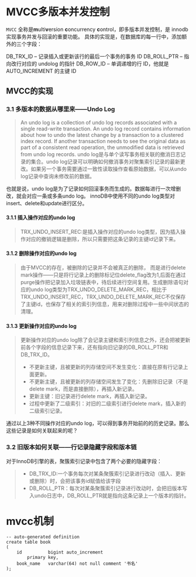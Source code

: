 # MVCC多版本并发控制

`MVCC` 全称是**m**ulti**v**ersion **c**oncurrency **c**ontrol，即多版本并发控制，是 innodb 实现事务并发与回滚的重要功能。
具体的实现是，在数据库的每一行中，添加额外的三个字段：

DB_TRX_ID – 记录插入或更新该行的最后一个事务的事务 ID
DB_ROLL_PTR – 指向改行对应的 undolog 的指针
DB_ROW_ID – 单调递增的行 ID，他就是 AUTO_INCREMENT 的主键 ID


## MVCC的实现

### 3.1 多版本的数据从哪里来——Undo Log

> An undo log is a collection of undo log records associated with a single read-write transaction. An undo log record contains information about how to undo the latest change by a transaction to a clustered index record. If another transaction needs to see the original data as part of a consistent read operation, the unmodified data is retrieved from undo log records.
> undo log是与单个读写事务相关联的撤消日志记录的集合。undo log记录可以明确如何撤消事务对聚集索引记录的最新更改。如果另一个事务需要通过一致性读取操作查看原始数据，可以从undo log记录中查询未修改前的数据。

也就是说，undo log是为了记录如何回滚事务而生成的。数据每进行一次增删改，就会对应一条或多条undo log。 innoDB中使用不同的undo log类型对insert、delete和update进行区分。

#### 3.1.1 插入操作对应的undo log

> TRX_UNDO_INSERT_REC:是插入操作对应的undo log类型，因为插入操作对应的撤销逻辑是删除，所以只需要把这条记录的主键id记录下来。

#### 3.1.2 删除操作对应的undo log

> 由于MVCC的存在，被删除的记录并不会被真正的删除， 而是进行delete mark操作——只是将行记录上的删除标记位delete_flag改为1,后面在通过purge操作把记录加入垃圾链表中，待后续进行空间复用。生成删除语句对应的undo log类型为TRX_UNDO_DELETE_MARK_REC，相比于TRX_UNDO_INSERT_REC，TRX_UNDO_DELETE_MARK_REC不仅保存了主键id，也保存了相关的索引列信息，用来对删除过程中一些中间状态的清理。

#### 3.1.3 更新操作对应的undo log

> 更新操作对应的undo log除了会记录主键和索引列信息之外，还会把被更新前各个字段的信息记录下来，还有指向旧记录的DB_ROLL_PTR和DB_TRX_ID。
>
> - 不更新主键，且被更新的列存储空间不发生变化：直接在原有行记录上面更新。
> - 不更新主键，且被更新的列存储空间发生了变化：先删除旧记录（不是delete mark，而是直接删除），再插入新记录。
> - 更新主键：旧记录进行delete mark，再插入新记录。
> - 过程中更新了二级索引：对旧的二级索引进行delete mark，插入新的二级索引记录。

通过以上3种不同操作对应的undo log，可以得到事务开始前的的历史记录。那么这些记录是如何关联起来的呢？

### 3.2 旧版本如何关联——行记录隐藏字段和版本链

对于InnoDB引擎的表，聚簇索引记录中包含了两个必要的隐藏字段：

> - DB_TRX_ID:一个事务每次对某条聚簇索引记录进行改动（插入、更新或删除）时，会把该事务id赋值给该字段
> - DB_ROLL_PTR：每次对某条聚簇索引记录进行改动时，会把旧版本写入undo日志中，DB_ROLL_PTR就是指向这条记录上一个版本的指针。

# mvcc机制

```
-- auto-generated definition
create table book
(
    id          bigint auto_increment
        primary key,
    book_name   varchar(64) not null comment '书名'
);
```

